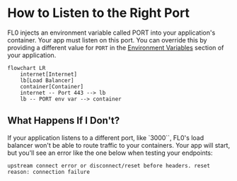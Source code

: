 ---
---

# How to Listen to the Right Port

FL0 injects an environment variable called PORT into your application's container. Your app must listen on this port. You can override this by providing a different value for `PORT` in the [Environment Variables](../platform/environment-variables) section of your application.

```mermaid
flowchart LR
    internet[Internet]
    lb[Load Balancer]
    container[Container]
    internet -- Port 443 --> lb
    lb -- PORT env var --> container
```

## What Happens If I Don't?

If your application listens to a different port, like `3000``, FL0's load balancer won't be able to route traffic to your containers. Your app will start, but you'll see an error like the one below when testing your endpoints:

```
upstream connect error or disconnect/reset before headers. reset reason: connection failure
```
